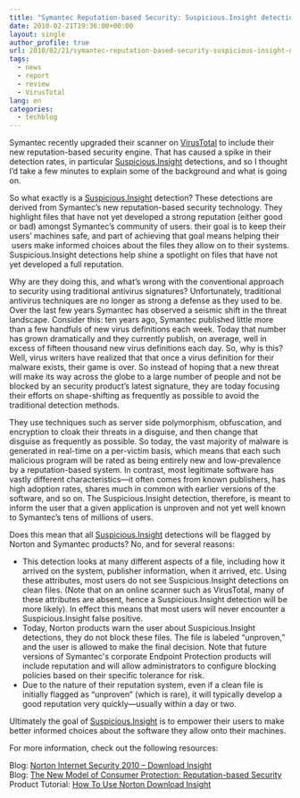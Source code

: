 ```yaml
---
title: "Symantec Reputation-based Security: Suspicious.Insight detections on VirusTotal"
date: 2010-02-21T19:36:00+00:00
layout: single
author_profile: true
url: 2010/02/21/symantec-reputation-based-security-suspicious-insight-detections-on-virustotal/
tags:
  - news
  - report
  - review
  - VirusTotal
lang: en
categories: 
  - techblog
---
```

Symantec recently upgraded their scanner on [VirusTotal](http://www.virustotal.com/) to include their new reputation-based security engine. That has caused a spike in their detection rates, in particular [Suspicious.Insight](http://www.symantec.com/security_response/writeup.jsp?docid=2010-021223-0550-99) detections, and so I thought I’d take a few minutes to explain some of the background and what is going on.

So what exactly is a [Suspicious.Insight](http://www.symantec.com/security_response/writeup.jsp?docid=2010-021223-0550-99) detection? These detections are derived from Symantec’s new reputation-based security technology. They highlight files that have not yet developed a strong reputation (either good or bad) amongst Symantec’s community of users. their goal is to keep their users’ machines safe, and part of achieving that goal means helping their  users make informed choices about the files they allow on to their systems. Suspicious.Insight detections help shine a spotlight on files that have not yet developed a full reputation.

Why are they doing this, and what’s wrong with the conventional approach to security using traditional antivirus signatures? Unfortunately, traditional antivirus techniques are no longer as strong a defense as they used to be. Over the last few years Symantec has observed a seismic shift in the threat landscape. Consider this: ten years ago, Symantec published little more than a few handfuls of new virus definitions each week. Today that number has grown dramatically and they currently publish, on average, well in excess of fifteen thousand new virus definitions each day. So, why is this? Well, virus writers have realized that that once a virus definition for their malware exists, their game is over. So instead of hoping that a new threat will make its way across the globe to a large number of people and not be blocked by an security product’s latest signature, they are today focusing their efforts on shape-shifting as frequently as possible to avoid the traditional detection methods.

They use techniques such as server side polymorphism, obfuscation, and encryption to cloak their threats in a disguise, and then change that disguise as frequently as possible. So today, the vast majority of malware is generated in real-time on a per-victim basis, which means that each such malicious program will be rated as being entirely new and low-prevalence by a reputation-based system. In contrast, most legitimate software has vastly different characteristics—it often comes from known publishers, has high adoption rates, shares much in common with earlier versions of the software, and so on. The Suspicious.Insight detection, therefore, is meant to inform the user that a given application is unproven and not yet well known to Symantec’s tens of millions of users.

Does this mean that all [Suspicious.Insight](http://www.symantec.com/security_response/writeup.jsp?docid=2010-021223-0550-99) detections will be flagged by Norton and Symantec products? No, and for several reasons:

* This detection looks at many different aspects of a file, including how it arrived on the system, publisher information, when it arrived, etc. Using these attributes, most users do not see Suspicious.Insight detections on clean files. (Note that on an online scanner such as VirusTotal, many of these attributes are absent, hence a Suspicious.Insight detection will be more likely). In effect this means that most users will never encounter a Suspicious.Insight false positive.
* Today, Norton products warn the user about Suspicious.Insight detections, they do not block these files. The file is labeled “unproven,” and the user is allowed to make the final decision. Note that future versions of Symantec's corporate Endpoint Protection products will include reputation and will allow administrators to configure blocking policies based on their specific tolerance for risk.
* Due to the nature of their reputation system, even if a clean file is initially flagged as “unproven” (which is rare), it will typically develop a good reputation very quickly—usually within a day or two.

Ultimately the goal of [Suspicious.Insight](http://www.symantec.com/security_response/writeup.jsp?docid=2010-021223-0550-99) is to empower their users to make better informed choices about the software they allow onto their machines.

For more information, check out the following resources:

Blog: [Norton Internet Security 2010 – Download Insight](http://community.norton.com/t5/Norton-Protection-Blog/New-Feature-for-Norton-Internet-Security-2010-Download-Insight/ba-p/113827)  
Blog: [The New Model of Consumer Protection: Reputation-based Security](http://community.norton.com/t5/Norton-Protection-Blog/The-New-Model-of-Consumer-Protection-Quorum/ba-p/126699)  
Product Tutorial: [How To Use Norton Download Insight](http://www.symantec.com/norton/products/tutorials/tutorials.jsp?pvid=nis2010&tutid=download_insight)